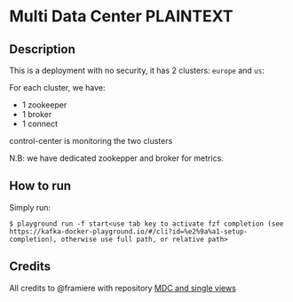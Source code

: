 # Multi Data Center PLAINTEXT

## Description

This is a deployment with no security, it has 2 clusters: `europe` and `us`:

For each cluster, we have:

* 1 zookeeper
* 1 broker
* 1 connect


control-center is monitoring the two clusters

N.B: we have dedicated zookepper and broker for metrics.

## How to run

Simply run:

```
$ playground run -f start<use tab key to activate fzf completion (see https://kafka-docker-playground.io/#/cli?id=%e2%9a%a1-setup-completion), otherwise use full path, or relative path>
```

## Credits

All credits to @framiere with repository [MDC and single views](https://github.com/framiere/mdc-with-replicator-and-regexrouter)